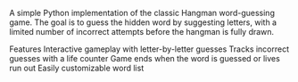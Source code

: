 A simple Python implementation of the classic Hangman word-guessing game. The goal is to guess the hidden word by suggesting letters, with a limited number of incorrect attempts before the hangman is fully drawn.

Features
Interactive gameplay with letter-by-letter guesses
Tracks incorrect guesses with a life counter
Game ends when the word is guessed or lives run out
Easily customizable word list
